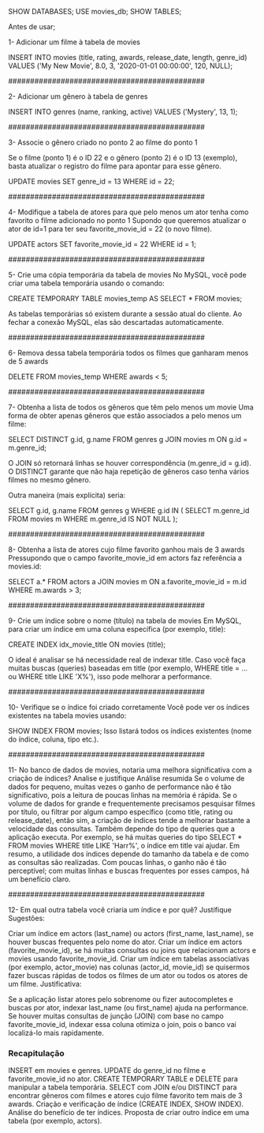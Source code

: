 SHOW DATABASES;
USE movies_db;
SHOW TABLES;

Antes de usar;

1- Adicionar um filme à tabela de movies

INSERT INTO movies (title, rating, awards, release_date, length, genre_id)
VALUES ('My New Movie', 8.0, 3, '2020-01-01 00:00:00', 120, NULL);

#############################################

2- Adicionar um gênero à tabela de genres

INSERT INTO genres (name, ranking, active)
VALUES ('Mystery', 13, 1);

#############################################

3- Associe o gênero criado no ponto 2 ao filme do ponto 1

Se o filme (ponto 1) é o ID 22 e o gênero (ponto 2) é o ID 13 (exemplo), basta atualizar o registro do filme para apontar para esse gênero.

UPDATE movies
SET genre_id = 13
WHERE id = 22;

#############################################

4- Modifique a tabela de atores para que pelo menos um ator tenha como favorito o filme adicionado no ponto 1
Supondo que queremos atualizar o ator de id=1 para ter seu favorite_movie_id = 22 (o novo filme).

UPDATE actors
SET favorite_movie_id = 22
WHERE id = 1;

#############################################

5- Crie uma cópia temporária da tabela de movies
No MySQL, você pode criar uma tabela temporária usando o comando:

CREATE TEMPORARY TABLE movies_temp AS
SELECT *
FROM movies;

As tabelas temporárias só existem durante a sessão atual do cliente. Ao fechar a conexão MySQL, elas são descartadas automaticamente.

#############################################

6- Remova dessa tabela temporária todos os filmes que ganharam menos de 5 awards

DELETE
FROM movies_temp
WHERE awards < 5;

#############################################

7- Obtenha a lista de todos os gêneros que têm pelo menos um movie
Uma forma de obter apenas gêneros que estão associados a pelo menos um filme:

SELECT DISTINCT g.id, g.name
FROM genres g
JOIN movies m ON g.id = m.genre_id;

O JOIN só retornará linhas se houver correspondência (m.genre_id = g.id).
O DISTINCT garante que não haja repetição de gêneros caso tenha vários filmes no mesmo gênero.

Outra maneira (mais explícita) seria:

SELECT g.id, g.name
FROM genres g
WHERE g.id IN (
    SELECT m.genre_id
    FROM movies m
    WHERE m.genre_id IS NOT NULL
);

#############################################

8- Obtenha a lista de atores cujo filme favorito ganhou mais de 3 awards
Pressupondo que o campo favorite_movie_id em actors faz referência a movies.id:

SELECT a.*
FROM actors a
JOIN movies m ON a.favorite_movie_id = m.id
WHERE m.awards > 3;

#############################################

9- Crie um índice sobre o nome (título) na tabela de movies
Em MySQL, para criar um índice em uma coluna específica (por exemplo, title):

CREATE INDEX idx_movie_title
ON movies (title);

O ideal é analisar se há necessidade real de indexar title. Caso você faça muitas buscas (queries) baseadas em title (por exemplo, WHERE title = ... ou WHERE title LIKE 'X%'), isso pode melhorar a performance.

#############################################

10- Verifique se o índice foi criado corretamente
Você pode ver os índices existentes na tabela movies usando:

SHOW INDEX FROM movies;
Isso listará todos os índices existentes (nome do índice, coluna, tipo etc.).

#############################################

11- No banco de dados de movies, notaria uma melhora significativa com a criação de índices? Analise e justifique
Análise resumida
Se o volume de dados for pequeno, muitas vezes o ganho de performance não é tão significativo, pois a leitura de poucas linhas na memória é rápida.
Se o volume de dados for grande e frequentemente precisamos pesquisar filmes por título, ou filtrar por algum campo específico (como title, rating ou release_date), então sim, a criação de índices tende a melhorar bastante a velocidade das consultas.
Também depende do tipo de queries que a aplicação executa. Por exemplo, se há muitas queries do tipo SELECT * FROM movies WHERE title LIKE 'Harr%', o índice em title vai ajudar.
Em resumo, a utilidade dos índices depende do tamanho da tabela e de como as consultas são realizadas. Com poucas linhas, o ganho não é tão perceptível; com muitas linhas e buscas frequentes por esses campos, há um benefício claro.

#############################################

12- Em qual outra tabela você criaria um índice e por quê? Justifique
Sugestões:

Criar um índice em actors (last_name) ou actors (first_name, last_name), se houver buscas frequentes pelo nome do ator.
Criar um índice em actors (favorite_movie_id), se há muitas consultas ou joins que relacionam actors e movies usando favorite_movie_id.
Criar um índice em tabelas associativas (por exemplo, actor_movie) nas colunas (actor_id, movie_id) se quisermos fazer buscas rápidas de todos os filmes de um ator ou todos os atores de um filme.
Justificativa:

Se a aplicação listar atores pelo sobrenome ou fizer autocompletes e buscas por ator, indexar last_name (ou first_name) ajuda na performance.
Se houver muitas consultas de junção (JOIN) com base no campo favorite_movie_id, indexar essa coluna otimiza o join, pois o banco vai localizá-lo mais rapidamente.

### Recapitulação

INSERT em movies e genres.
UPDATE do genre_id no filme e favorite_movie_id no ator.
CREATE TEMPORARY TABLE e DELETE para manipular a tabela temporária.
SELECT com JOIN e/ou DISTINCT para encontrar gêneros com filmes e atores cujo filme favorito tem mais de 3 awards.
Criação e verificação de índice (CREATE INDEX, SHOW INDEX).
Análise do benefício de ter índices.
Proposta de criar outro índice em uma tabela (por exemplo, actors).
